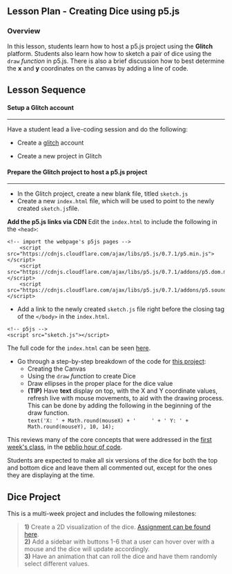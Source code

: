 ## Lesson Plan - Creating Dice using p5.js

### Overview

In this lesson, students learn how to host a p5.js project using the **Glitch** platform. Students also learn how how to sketch a pair of dice using the `draw` *function* in p5.js. There is also a brief discussion how to best determine the **x** and **y** coordinates on the canvas by adding a line of code.

## Lesson Sequence
		
#### Setup a Glitch account
---

Have a student lead a live-coding session and do the following:

- Create a [glitch](https://glitch.com) account

- Create a new project in Glitch

#### Prepare the Glitch project to host a p5.js project
---
- In the Glitch project, create a new blank file, titled `sketch.js`
- Create a new `index.html` file, which will be used to point to the newly created `sketch.js`file.

**Add the p5.js links via CDN**
Edit the `index.html` to include the following in the `<head>`:  

``` 
<!-- import the webpage's p5js pages -->
    <script src="https://cdnjs.cloudflare.com/ajax/libs/p5.js/0.7.1/p5.min.js"></script>
    <script src="https://cdnjs.cloudflare.com/ajax/libs/p5.js/0.7.1/addons/p5.dom.min.js"></script>
    <script src="https://cdnjs.cloudflare.com/ajax/libs/p5.js/0.7.1/addons/p5.sound.min.js"></script>
 ```
 
- Add a link to the newly created `sketch.js` file right before the closing tag of the `</body>`
in the `index.html`.

```
<!-- p5js -->
<script src="sketch.js"></script>
```

The full code for the `index.html` can be seen [here](https://github.com/lrei-coding/p5js_18-19/blob/master/dice/index.html).

- Go through a step-by-step breakdown of the code for [this project](https://quiet-timer.glitch.me/):
    - Creating the Canvas
    - Using the `draw` *function* to create Dice
    - Draw ellipses in the proper place for the dice value
    - **(TIP)** Have **text** display on top, with the X and Y coordinate values, refresh live with mouse movements, to aid with the drawing process. This can be done by adding the following in the beginning of the draw function.  
```text('X: ' + Math.round(mouseX) + '     ' + ' Y: ' + Math.round(mouseY), 10, 14);```

This reviews many of the core concepts that were addressed in the [first week's class](https://github.com/lrei-coding/p5js_18-19/blob/master/class-notes/2019_01_09.md), in the [peblio hour of code](https://demo.peblio.co/pebl/AXcwQlcDZ).

Students are expected to make all six versions of the dice for both the top and bottom dice and leave them all commented out, except for the ones they are displaying at the time.

## Dice Project

This is a multi-week project and includes the following milestones:  
>**1)** Create a 2D visualization of the dice. [Assignment can be found here](https://github.com/lrei-coding/p5js_18-19/blob/master/dice/dice-assignment_01.md).  
>**2)** Add a sidebar with buttons 1-6 that a user can hover over with a mouse and the dice will update accordingly.  
>**3)** Have an animation that can roll the dice and have them randomly select different values. 
